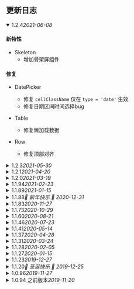 ## 更新日志

<details open="open">

<summary>
  <span>1.2.4</span><em>2021-06-08</em>
</summary>

#### 新特性

- Skeleton
  - 增加骨架屏组件

#### 修复

- DatePicker
  - 修复 `cellClassName` 仅在 `type = 'date'` 生效
  - 修复日期区间时间选择bug

- Table
  - 修复懒加载数据

- Row
  - 修复顶部对齐

</details>

<details>

<summary>
  <span>1.2.3</span><em>2021-05-30</em>
</summary>

#### 新特性

- Tabs
  - 增加方向键切换标签开关

#### 修复

- MessageBox
  - 修复关闭按钮居中
- Carousel
  - 修复间隔和缩放错误
- Tabs
  - 修复控制台报错 `scrollToActiveTab of undefined`
  - 修复激活页签样式
- Popover
  - 修复禁用时显示浮窗
  - 修复在停用时关闭浮窗
- Drawer
  - 修复鼠标拖动到遮罩层时抽屉关闭
- Dialog
  - 修复IE下弹窗无法遮盖焦点

</details>

<details>
  <summary>
    <span>1.2.1</span><em>2021-04-20</em>
  </summary>

#### 新特性

- Empty
  - 移植 `element-plus` 空状态组件。
- Collapse
  - 新增点击图标展开面板 `trigger`。
- DatePicker
  - 新增季度区间选择器 `quarterrange`。

#### 修复

- Tree
  - 修复 `disabled` 高亮状态。
- Calendar
  - 修复多语言切换bug。
- Input
  - 修复切换密码框光标bug。
- Tooltip
  - 修复`max-width`属性类型判断bug。

</details>

<details>
  <summary>
    <span>1.2.0</span><em>2021-03-19</em>
  </summary>

#### 特别注意

- `Calendar-pro` 在此版本移除，拆分为 [vue-lunar-calendar-pro](https://www.npmjs.com/package/vue-lunar-calendar-pro) 组件进行维护。

#### 修复

- Table
  - 修复卡片表格树样式。

- Popover
  - 修复`Popover`宽度。

- Cascader
  - 修复`Cascader`懒加载。 
  - 修复`Cascader`当前路径。 

- Radio
  - 修复使用 `RadioGroup` 作为动态组件报错。

- ColorPicker
  - 修复选择8位十六进制颜色。

- Image
  - 修复IE中图像匹配错误比率。

</details>

<details>
  <summary>
    <span>1.1.94</span><em>2021-02-23</em>
  </summary>

#### 特别注意

- `Calendar` 将会在下个版本移除，独立成单独的组件进行维护。

#### 优化

- Table
  - 使用内置滚动条 `ElScrollbar`。
  - 优化`tooltip`增加类名，方便自定义样式。

#### 新特性

- Table
  - 新增监听表格滚动方法 `table-scroll`。

#### 修复

- Cascader
  - 修复级联在IE下不会自动截断bug。
- Input
  - 修复复合型输入框尺寸问题。
  - 修复复合型输入框在IE下对齐问题。
  - 修复文本域字数限制样式。
- Drawer
  - 修复通过修改`visible`不触发`destroyOnClose`判断。
- Form
  - 修复`form-item`中`label-wrap`的报错问题。

</details>

<details>
  <summary>
    <span>1.1.89</span><em>2021-01-15</em>
  </summary>

#### 修复

- Cascader
  - 修复级联多选bug。

</details>

<details>
  <summary>
    <span>1.1.88</span><em>🎉 新年快乐 🥳 2020-12-31</em>
  </summary>

#### 新特性

- Dialog
  - 添加 ` draggable ` 属性，允许用户拖动对话框
- NavMenu
  - 添加 `tooltip-effect` 属性

#### 修复

- Autocomplete
  - 修复 ` change event ` 错误。
  - 修复验证失败时无法消失验证。
- Image
  - 更新错误状态。
- InputNumber 
  - 正确计算 ` inputNumberDisabled ` 。
- Popover 
  - 兼容 Vue 2.6 新 ` v-slot ` 语法。
- Cascader
  - 修复多选状态下搜索词被清空
  - 修复 `getCheckedNodes` 返回的勾选节点顺序和`value`传入值的顺序不一致的问题
- Tree
  - 修复 ` showCheckbox` 状态下，组件拖动后 ` check ` 状态显示不正确
- Collapse
  - 修复 ` enter ` 钩子计算高度问题
- Table
  - 修复设置表格高度为 ` height='auto' ` 时高度自动增加
  - 修复当列属性为嵌套对象属性时，表格合计不生效
- Input
  - 使用 `show-password`，点击显示密码，光标位置自动移到开头
- Other
  - 修复函数类型检查问题

#### 优化
- Transfer
  - 替换默认滚动条为 ` el-scrollbar ` ；
  - 优化穿梭框样式 ；
- Scrollbar
  - 添加滚动事件 ` doScroll ` ；
- Table
  - 优化 ` show-overflow-tooltip ` 导致整个 Table 的重新渲染

</details>

<details>
  <summary>
    <span>1.1.83</span><em>2020-11-27</em>
  </summary>

#### 新特性

- Tag
  - 新增文本色和边框色。
- Carousel
  - 新增 ` lazy ` 懒加载。
- Collapse
  - 新增 ` lazy ` 懒加载。

#### 修复

- Form
  - 修复栅格表单问题。
- TreeSelect
  - 修复下拉树勾选回填方式。
- 表单元素
  - 修复表单元素对齐。

</details>

<details>
  <summary>
    <span>1.1.73</span><em>2020-10-29</em>
  </summary>

#### 新特性

- Form
  - 新增栅格表单。
- Pagination
  - 新增对齐方式。
- Layout
  - 新增对齐方式。
- ColorPicker
  - 新增 ` append-to-body ` 属性。
- Breadcrumb
  - 新增 ` title ` 属性。
- Image
  - 新增 ` width ` 和 ` height ` 属性。

#### 修复

- TreeSelect
  - 修复 ` size ` 问题。
- InputNumber
  - 修复文档错误。

#### 优化
- 自动化测试方面
  - 优化 ` Table ` ，根据 ` name ` 属性为单元格添加唯一 ` id ` ；
  - 优化 ` Pagination ` ，为页码按钮等添加唯一 ` id ` ；
- 增加常用原子样式

</details>

<details>
  <summary>
    <span>1.1.60</span><em>2020-08-21</em>
  </summary>

#### 新特性

- Table
  - 新增文本框过滤。
  - 新增表格 ` nohover ` 属性。
- TreeSelect 
  - 新增默认收起节点。
  - 新增点击节点配置。

#### 修复

- Upload
  - 修复IE10兼容问题。
- Button 
  - 修复点击后失去焦点。
- Tooltip
  - 修复内存泄漏。
- Tree
  - 修复拖拽时位置问题
- Form
  - 修复行内表单样式
  - 修复表单为 ` disabled ` 时 ` rate ` , ` slider ` , ` switch ` 状态不变。
  - 修复 ` TreeSelect ` 重置。
- Message
  - 修复 ` single ` 属性不消除 ` DOM ` 
- TreeSelect
  - 修复删除后树高亮bug

#### 优化
- 自动化测试方面
  - 优化 ` Radio ` , ` Checkbox ` , ` Input ` , ` InputNumber ` , ` Select ` , ` TreeSelect ` , ` Cascader ` , ` Switch ` , ` TimePicker ` , ` DatePicker ` , ` DateTimePicker ` , ` Uploa d `等，根据 ` form ` 表单的 ` prop ` 自动添加 ` name ` 属性；
  - 优化 ` NavMenu ` ，根据 ` index ` 属性添加唯一 ` id ` ；
- TreeSelect
  - 增加 ` node-key ` 

</details>

<details>
  <summary>
    <span>1.1.46</span><em>2020-07-23</em>
  </summary>

#### 新特性

- Transfer
  - 新增懒加载。
- DatePicker
  - 新增年份范围选择。

#### 修复

- DatePicker
  - 修复设置了 ` editable ` 属性，时间输入框不会设置为只读的bug 
- Switch 
  - 切换值时会导致组件被销毁
- Table
  -  ` table-tree ` 在展开节点时如果id是0，无法展开
- NavMenu 和 Popconfirm 
  - 组件在按需加载时，缺少所依赖组件的样式
- Backtop
  - 未设置 ` target ` 时，部分浏览器中 ` document.documentElement.scrollTop ` 一直为0 
- Cascader
  - 修复清空 ` options ` 时报错 

</details>

<details>
  <summary>
    <span>1.1.41</span><em>2020-05-14</em>
  </summary>

#### 新特性

- TextEllipsis
  - 新增文字截断组件。
- Table
  - 表格增加 ` filter-icon ` 属性，自定义过滤图标。
- InputNumber
  - 增加 ` default-value ` 属性。

#### 紧急修复

- NavMenu
  -  ` SubMenu ` 组件堆栈溢出bug

</details>

<details>
  <summary>
    <span>1.1.37</span><em>2020-04-28</em>
  </summary>

#### 新特性

- Form
  - 增加 ` block-message ` 配置。
- Link
  - 添加 ` :to ` 属性
  - 添加 ` icon-right ` 属性。
- Button
  - 添加 ` icon-right ` 属性支持。
- Input
  - ` textarea ` 支持 ` clearable ` 属性。
- Select
  - 添加 ` option-max-width ` 属性以限制下拉框的最大宽度。
- Cascader
  - 添加 ` option-max-width ` 属性以限制选项框的最大宽度。
- TreeSelect
  - 添加 ` option-max-width ` 属性以限制下拉框的最大宽度。
- Form
  - 增加 ` label-max-width ` 配置。
- Switch
  - 文字放置在开关中，增加文字颜色配置，去掉 ` width ` 属性。

#### 修复

- InputNumber
  - 保持输入框为空，而不是重置为最小值。
- Transfer
  - 修复搜索图标位置。
- Link
  - 修复 Link 和文字按钮对齐 bug
- Input
  - 修复 ` prefix-icon ` 和 ` suffix-icon ` 属性与 ` clearable ` 属性同时存在时，图标显示 bug
- Autocomplete
  - 修复类型为 ` textarea ` 时建议错误问题
- Image
  - 修复当 ` preview-src-list ` 属性不包含 ` src ` 时图片预览大图展示为空的问题
  - 修复 ` preview-src-list ` 为空时点击图片会给 ` body ` 添加 ` overflow:scroll ` 的问题
- Transfer
  - 修复和 ` Form ` 组件一起使用时错误的行高问题
- InputNumber
  - 正确计算 ` inputNumberDisabled ` 

#### 优化

- Table
  - 列禁止拖拽，不触发 ` mouseDown ` 事件。
  - 优化卡片表头风格。
  - 优化表格选中样式和划过样式优先级。
- Tabs
  - 优化简洁风格页签样式。
- Popover
  - 优化相关样式
- Tooltip
  - 优化相关样式
- MessageBox
  - 优化相关样式

</details>

<details>
  <summary>
    <span>1.1.31</span><em>2020-03-24</em>
  </summary>

#### 新特性

- Transition
  - 增加 ` slide ` 划入。

#### 修复

- Table
  - 修复 Table IE 列宽不自适应 bug
- Form
  - 修复 Form 表单验证覆盖 bug

</details>

<details>
  <summary>
    <span>1.1.28</span><em>2020-02-05</em>
  </summary>

#### 新特性

- 全局配置
  - 增加 ` duration ` 全局配置。

</details>

<details>
  <summary>
    <span>1.1.27</span><em>2020-01-15</em>
  </summary>

#### 修复

- Cascader
  - 修复删除顺序错误 bug

#### 优化

- Image
  - 增加 ` append-to-body ` 属性
- Message
  - 增加 ` single ` 属性
- Slider
  - 增加 ` rangeClick ` 属性

</details>

<details>
  <summary>
    <span>1.1.23</span><em>2019-12-27</em>
  </summary>

#### 修复

- Image
  - 缩略图弹出为 body 层

#### 优化

- Carousel
  - 增加宽度属性
  - 增加配合缩略图组件使用的示例
- Slider
  - 增加 ` disabled-point ` 属性

</details>

<details>
  <summary>
    <span>1.1.20</span><em>🎉 圣诞快乐 🎄 2019-12-25</em>
  </summary>

#### 新特性

- Splitpanes
  - 增加 ` Splitpanes ` 分割面板组件
- LoadingBar
  - 增加 ` LoadingBar ` 组件

#### 修复

- Table
  - ` show-overflow-tooltip ` 文字过多 bug
- Input
  - 当 ` type ` 为 ` textarea ` 时， ` autocomplete ` 下拉箭头不显示
- Image
  - IE 下图片无法切换正常比例
- Upload
  - 修复 ` clearFiles ` 方法，避免同时上传多个文件时，清除 ` uploadFiles ` 列表，导致正在上传中的文件再上传完成后产生报错的问题
- Select
  - 默认宽度问题
- Image
  - 关闭图片预览后，鼠标键盘事件失效。
- Table
  - 自定义表头样式。
  - 表头和内容复选框对齐样式。
- Dialog
  - dialog 误触关闭，使用 ` mousedown ` 替换 ` click ` 。
- DatePicker
  - 切换类型时 ` popper ` 定位错误。

#### 优化

- Icon
  - 精简无用图标，保留组件及常用图标
- DatePicker
  - 增加 ` defaultView ` ，配置默认面板。
- Tree
  - 增加 ` expand-icon-class ` ，配置收起图标。
- Popconfirm
  - 增加 ` confirm ` 和 ` cancel ` 文档
- Select
  - 基础多选文字隐藏后自动显示 ` tooltip ` 
  - 增加 ` collapse-tags-max-num ` 配置
  - 增加 ` collapse-texts ` 配置
  - 增加 ` tooltip-effect ` 配置
- Cascader
  - 基础多选文字隐藏后自动显示 ` tooltip ` 
  - 增加 ` collapse-tags-max-num ` 配置
  - 增加 ` tooltip-effect ` 配置
  - 增加 ` tooltip-max-width ` 配置
- TreeSelect
  - 增加 ` collapse-tags ` 配置
  - 基础多选折叠后自动显示 ` tooltip ` 
  - 增加 ` collapse-tags-max-num ` 配置
  - 增加 ` tooltip-effect ` 配置
- Slider
  - 增加 ` tooltip-effect ` 配置
- Progress
  - 增加 ` active ` 动效
  - 增加 插槽

</details>

<details>
  <summary>
    <span>1.0.96</span><em>2019-11-27</em>
  </summary>

#### 新特性

- Popconfirm
  - 增加 ` Popconfirm ` 组件
- Affix
  - 增加 ` Affix ` 组件
- Table
  - 简化合并列处理

#### 修复

- DatePicker
  - 修复选择最小日期的 bug
- Select
  - 修复测试用例
- Tree
  - 增加 ` font-size ` 样式
- Table
  - 头部可自定义
  - 更新头部样式
  - 修复时候 ` filter ` 之后高度问题
  - 修复 ` row-style ` 失效的 bug
  - 修复头部消失的 bug 
- Calendar
  - 导入 ` el-button ` 和 ` el-button-group ` 
- MessageBox
  - 修复图表位置
- TimePicker
  - 滚动后设置正确的位置
- Message
  - 修复关闭的 ` offsetHeight ` 
- Form
  -  ` ValidateField ` 的回调应为可选项 
- Cascader
  - 修复 TypeScript 3.7 的兼容问题
- Menu
  - 修复 ` NavigationDuplicated `  在 vue-router@^3.1.0 的报错
- Dropdown
  - 更新类型文件
- Progress
  - 增加 ` strokeLinecap ` 属性
- InfiniteScroll
  - 跳过不可见元素触发
- Image
  - 优化用户体验
  - 优化大图片展示问题
- Drawer
  - 修复 ` drawer-append-to-body ` 失效的 bug
- Select
  - 修复空 ` tag ` 的 bug
- Scrollbar
  - 修复 FireFox 双滚动条的 bug

#### 优化

- I18n
  - 更新 sv-SE.js 
- Docs
  - 修复 ` time-select ` 文档错误 
  - 修复 ` Drawer ` 文档错误 
  - 修复 ` Loading ` 示例 
  - 增加 ` input event ` 相关文档 
  - 移除 ` Input repeat change event ` 相关文档 

</details>

<details>
  <summary>
    <span>1.0.94 之前版本</span><em>2019-11-20</em>
  </summary>

#### 新特性

- TreeSelect
  - 添加 ` TreeSelect ` 组件
- Calendar
  - 支持 农历 属性的配置
- DatePicker
  - 支持 季度 选项
- Transfer
  - 支持 列宽 配置
- Form
  - 增加 多列 布局
  - 优化 验证错误 位置
- Table
  - 增加 卡片 风格
  - 拖拽列功能可配置
- Progress
  - 进度条可配置路径两端的形状
- NavMenu
  - 增加 选中背景高亮 配置
- Dialog
  - 增加拖拽指令
- Popover
  - 增加最大宽度配置
- Scrollbar
  - 增加滚动条使用文档

#### 修复

- Table
  - 固定列表头错位 bug
- Badge
  - 白边问题
- Dropdown
  - IE 错位问题
- Steps
  - IE 兼容问题
- Image
  - IE 兼容问题

#### 优化

- I18n
  - 更新 ` DatePicker ` 语言包
- Icon
  - 优化字体包体积，删除组件无用图标
</details>